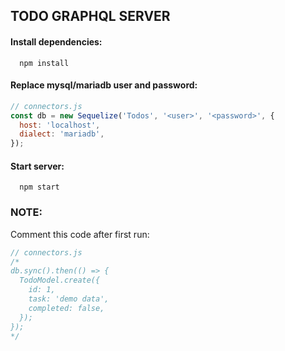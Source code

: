 ## TODO GRAPHQL SERVER

#### Install dependencies:
```
  npm install
```

#### Replace mysql/mariadb user and password:
```javascript
// connectors.js
const db = new Sequelize('Todos', '<user>', '<password>', {
  host: 'localhost',
  dialect: 'mariadb',
});
```

#### Start server:
```
  npm start
```

### NOTE:
Comment this code after first run:
```javascript
// connectors.js
/*
db.sync().then(() => {
  TodoModel.create({
    id: 1,
    task: 'demo data',
    completed: false,
  });
});
*/
```
